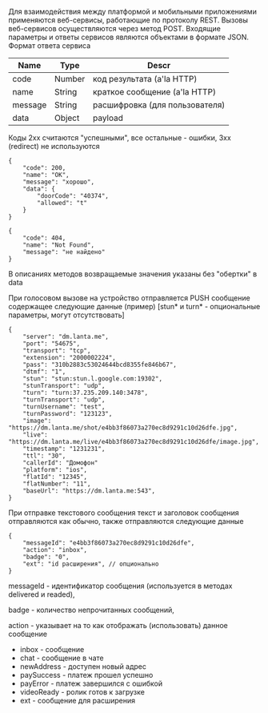 Для взаимодействия между платформой и мобильными приложениями применяются веб-сервисы, работающие по протоколу REST.
Вызовы веб-сервисов осуществляются через метод POST.
Входящие параметры и ответы сервисов являются объектами в формате JSON.
Формат ответа сервиса

Name|Type|Descr
----|----|-----
code|Number|код результата (a'la HTTP)
name|String|краткое сообщение (a'la HTTP)
message|String|расшифровка (для пользователя)
data|Object|payload

Коды 2хх считаются "успешными", все остальные - ошибки, 3xx (redirect) не используются 

```
{
    "code": 200,
    "name": "OK",
    "message": "хорошо",
    "data": {
        "doorCode": "40374",
        "allowed": "t"
    }
}
```
```
{
    "code": 404,
    "name": "Not Found",
    "message": "не найдено"
}
```
В описаниях методов возвращаемые значения указаны без "обертки" в data

При голосовом вызове на устройство отправляется PUSH сообщение содержащее следующие данные (пример)
[stun* и turn* - опциональные параметры, могут отсутствовать]
```
{
    "server": "dm.lanta.me",
    "port": "54675",
    "transport": "tcp",
    "extension": "2000002224",
    "pass": "310b2883c53024644bcd8355fe846b67",
    "dtmf": "1",
    "stun": "stun:stun.l.google.com:19302",
    "stunTransport": "udp",
    "turn": "turn:37.235.209.140:3478",
    "turnTransport": "udp",
    "turnUsername": "test",
    "turnPassword": "123123",
    "image": "https://dm.lanta.me/shot/e4bb3f86073a270ec8d9291c10d26dfe.jpg",
    "live": "https://dm.lanta.me/live/e4bb3f86073a270ec8d9291c10d26dfe/image.jpg",
    "timestamp": "1231231",
    "ttl": "30",
    "callerId": "Домофон"
    "platform": "ios",
    "flatId": "12345",
    "flatNumber": "11",
    "baseUrl": "https://dm.lanta.me:543",
}
```

При отправке текстового сообщения текст и заголовок сообщения отправляются как обычно, также отправляются
следующие данные
```
{
    "messageId": "e4bb3f86073a270ec8d9291c10d26dfe",
    "action": "inbox",
    "badge": "0",
    "ext": "id расширения", // опционально
}
```
messageId - идентификатор сообщения (используется в методах delivered и readed),

badge - количество непрочитанных сообщений,

action - указывает на то как отображать (использовать) данное сообщение
- inbox - сообщение
- chat - сообщение в чате
- newAddress - доступен новый адрес
- paySuccess - платеж прошел успешно
- payError - платеж завершился с ошибкой
- videoReady - ролик готов к загрузке
- ext - сообщение для расширения
